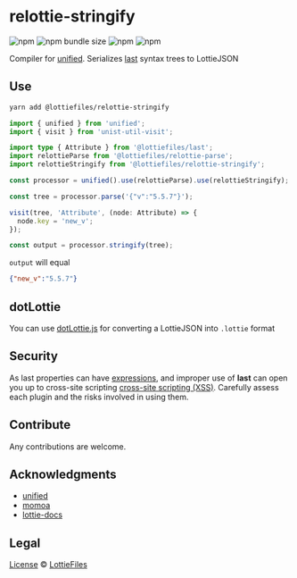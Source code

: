 # relottie-stringify

![npm](https://img.shields.io/npm/v/@lottiefiles/relottie-stringify)
![npm bundle size](https://img.shields.io/bundlephobia/minzip/%40lottiefiles%2Frelottie-stringify)
![npm](https://img.shields.io/npm/dt/%40lottiefiles/relottie-stringify)
![npm](https://img.shields.io/npm/l/@lottiefiles/relottie-stringify)

Compiler for [unified]. Serializes [last] syntax trees to LottieJSON

## Use

```sh
yarn add @lottiefiles/relottie-stringify
```

```ts
import { unified } from 'unified';
import { visit } from 'unist-util-visit';

import type { Attribute } from '@lottiefiles/last';
import relottieParse from '@lottiefiles/relottie-parse';
import relottieStringify from '@lottiefiles/relottie-stringify';

const processor = unified().use(relottieParse).use(relottieStringify);

const tree = processor.parse('{"v":"5.5.7"}');

visit(tree, 'Attribute', (node: Attribute) => {
  node.key = 'new_v';
});

const output = processor.stringify(tree);
```

`output` will equal

```json
{"new_v":"5.5.7"}
```

## dotLottie

You can use [dotLottie.js] for converting a LottieJSON into `.lottie` format

## Security

As last properties can have [expressions][], and improper use of **last** can open you up to cross-site scripting [cross-site scripting (XSS)][XSS]. Carefully assess each plugin and the risks involved in using them.

## Contribute

Any contributions are welcome.

## Acknowledgments

*   [unified][]
*   [momoa][]
*   [lottie-docs][lottie-docs]

## Legal

[License](license) © [LottieFiles][lottiefiles]

[last]: https://github.com/LottieFiles/relottie/tree/main/packages/last

[momoa]: https://github.com/humanwhocodes/momoa

[LottieFiles]: https://github.com/LottieFiles

[lottie-docs]: https://lottiefiles.github.io/lottie-docs/

[unified]: https://github.com/unifiedjs/unified

[dotLottie.js]: https://github.com/dotlottie/dotlottie-js

[expressions]: https://lottiefiles.github.io/lottie-docs/expressions/#expressions

[xss]: https://en.wikipedia.org/wiki/Cross-site_scripting
